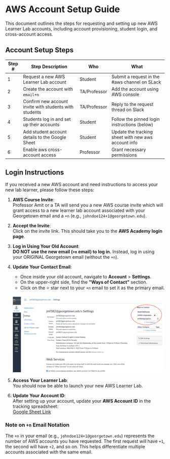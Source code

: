 # AWS Account Setup Guide

This document outlines the steps for requesting and setting up new AWS Learner Lab accounts, including account provisioning, student login, and cross-account access.

## Account Setup Steps

| Step # | Step Description                                      | Who            | What                                             |
|--------|------------------------------------------------------|---------------|------------------------------------------------|
| 1      | Request a new AWS Learner Lab account                | Student       | Submit a request in the #aws channel on SLack |
| 2      | Create the account with `email+n`                   | TA/Professor      | Add the account using AWS console        |
| 3      | Confirm new account invite with students with students                   | TA/Professor      | Reply to the request thread on Slack     |
| 4      | Students log in and set up their accounts           | Student       | Follow the pinned login instructions (below)  |
| 5      | Add student account details to the Google Sheet     | Student      | Update the tracking sheet with new aws account info   |
| 6      | Enable aws cross-account access                         | Professor     | Grant necessary permissions                   |

## Login Instructions

If you received a new AWS account and need instructions to access your new lab learner, please follow these steps:

1. **AWS Course Invite**:  
   Professor Amit or a TA will send you a new AWS course invite which will grant access to a new learner lab account associated with your Georgetown email and a `+n` (e.g., `johndoe124+1@georgetown.edu`).

2. **Accept the Invite**:  
   Click on the invite link. This should take you to the **AWS Academy login page**.

3. **Log in Using Your Old Account**:  
   **DO NOT use the new email (`+n` email) to log in.** Instead, log in using your ORIGINAL Georgetown email (without the `+n`).

4. **Update Your Contact Email**:  
   - Once inside your old account, navigate to **Account** > **Settings**.  
   - On the upper-right side, find the **"Ways of Contact"** section.  
   - Click on the ⭐ star next to your `+n` email to set it as the primary email.

   ![AWS Login Guide](aws-login-guide.png)

5. **Access Your Learner Lab**:  
   You should now be able to launch your new AWS Learner Lab.

6. **Update Your Account ID**:  
   After setting up your account, update your **AWS Account ID** in the tracking spreadsheet:  
   [Google Sheet Link](https://docs.google.com/spreadsheets/d/1Qo5jXVZpmoMk_JnSCMNmdoNLTAj1Al8KVZBc69iiAvc/edit?gid=0#gid=0)

### Note on `+n` Email Notation
The `+n` in your email (e.g., `johndoe124+1@georgetown.edu`) represents the number of AWS accounts you have requested. The first request will have `+1`, the second will have `+2`, and so on. This helps differentiate multiple accounts associated with the same email.
